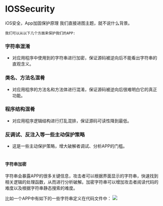 # IOSSecurity
iOS安全，App加固保护原理
我们直接进图主题，就不说什么背景。

`我们可以从以下几个方面来保护我们的APP:`

### 字符串混淆
* 对应用程序中使用到的字符串进行加密，保证源码被逆向后不能看出字符串的直观含义。

### 类名、方法名混肴
* 对应用程序的方法名和方法体进行混淆，保证源码被逆向后很难明白它的真正功能。

### 程序结构混肴
* 对应用程序逻辑结构进行打乱混排，保证源码可读性降到最低。

### 反调试、反注入等一些主动保护策略
* 这是一些主动保护策略，增大破解者调试、分析APP的门槛。


#
#### 字符串加密
字符串会暴露APP的很多关键信息，攻击者可以根据界面显示的字符串，快速找到相关逻辑的处理函数，从而进行分析破解。加密字符串可以增加攻击者阅读代码的难度以及根据字符串静态搜索的难度。

比如一个APP中有如下的一些字符串定义在代码文件中：
![](https://github.com/theKF/IOSSecurity/blob/master/myfilexxx.png)
